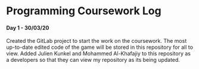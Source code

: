 # Programming Coursework Log

#### Day 1 - 30/03/20

Created the GitLab project to start the work on the coursework. The most up-to-date edited code of the game will be stored in this repository for all to view. Added Julien Kunkel and Mohammed Al-Khafajiy to this repository as a developers so that they can view my repository as its being updated.